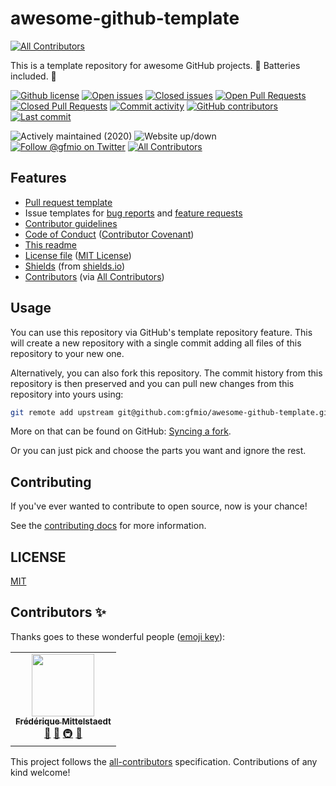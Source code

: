# awesome-github-template
<!-- ALL-CONTRIBUTORS-BADGE:START - Do not remove or modify this section -->
[![All Contributors](https://img.shields.io/badge/all_contributors-1-orange.svg?style=flat-square)](#contributors-)
<!-- ALL-CONTRIBUTORS-BADGE:END -->

[//]: # "The README of a GitHub project is the central entrypoint where people"
[//]: # "land when they visit your project. You should provide useful"
[//]: # "information like features, install and usage instructions and invite"
[//]: # "others to contribute to your project."

This is a template repository for awesome GitHub projects. 🦄 Batteries
included. 🚀

[//]: # "These are shields which can display useful stats about your project"
[//]: # "and package. Check out shields.io for more info and all available"
[//]: # "shields."

[![Github license](https://img.shields.io/github/license/gfmio/awesome-github-template.svg "Github license")](https://github.com/gfmio/awesome-github-template/blob/master/LICENSE)
[![Open issues](https://img.shields.io/github/issues/gfmio/awesome-github-template.svg "Open issues")](https://github.com/gfmio/awesome-github-template/issues)
[![Closed issues](https://img.shields.io/github/issues-closed/gfmio/awesome-github-template.svg "Closed issues")](https://github.com/gfmio/awesome-github-template/issues?utf8=✓&q=is%3Aissue+is%3Aclosed)
[![Open Pull Requests](https://img.shields.io/github/issues-pr/gfmio/awesome-github-template.svg "Open Pull Requests")](https://github.com/gfmio/awesome-github-template/pulls)
[![Closed Pull Requests](https://img.shields.io/github/issues-pr-closed/gfmio/awesome-github-template.svg "Closed Pull Requests")](https://github.com/gfmio/awesome-github-template/pulls?utf8=✓&q=is%3Apr+is%3Aclosed)
[![Commit activity](https://img.shields.io/github/commit-activity/m/gfmio/awesome-github-template.svg "Commit activity")](https://github.com/gfmio/awesome-github-template/graphs/commit-activity)
[![GitHub contributors](https://img.shields.io/github/contributors/gfmio/awesome-github-template.svg "Github contributors")](https://github.com/gfmio/awesome-github-template/graphs/contributors)
[![Last commit](https://img.shields.io/github/last-commit/gfmio/awesome-github-template.svg "Last commit")](https://github.com/gfmio/awesome-github-template/commits/master)

![Actively maintained (2020)](https://img.shields.io/maintenance/yes/2020.svg "Actively maintained (2020)")
![Website up/down](https://img.shields.io/website-up-down-green-red/https/github.com/gfmio/awesome-github-template.svg "Website up/down")
[![Follow @gfmio on Twitter](https://img.shields.io/twitter/follow/gfmio.svg?label=follow+@gfmio "Follow @gfmio on Twitter")](https://twitter.com/gfmio)
[![All Contributors](https://img.shields.io/badge/all_contributors-orange.svg "All Contributors")](README.md#contributors)

## Features

- [Pull request template](.github/pull_request_template.md)
- Issue templates for [bug reports](.github/ISSUE_TEMPLATE/bug_report.md) and
  [feature requests](.github/ISSUE_TEMPLATE/feature_request.md)
- [Contributor guidelines](CONTRIBUTING.md)
- [Code of Conduct](CODE_OF_CONDUCT.md)
  ([Contributor Covenant](https://www.contributor-covenant.org/))
- [This readme](README.md)
- [License file](LICENSE) ([MIT License](https://opensource.org/licenses/MIT))
- [Shields](README.md#Shields) (from [shields.io](https://shields.io))
- [Contributors](README.md#contributors)
  (via [All Contributors](https://allcontributors.org/))

## Usage

You can use this repository via GitHub's template repository feature. This will
create a new repository with a single commit adding all files of this repository
to your new one.

Alternatively, you can also fork this repository. The commit history from this
repository is then preserved and you can pull new changes from this repository
into yours using:

```sh
git remote add upstream git@github.com:gfmio/awesome-github-template.git
```

More on that can be found on GitHub:
[Syncing a fork](https://help.github.com/articles/syncing-a-fork/).

Or you can just pick and choose the parts you want and ignore the rest.

## Contributing

If you've ever wanted to contribute to open source, now is your chance!

See the [contributing docs](CONTRIBUTING.md) for more information.

## LICENSE

[MIT](LICENSE)

## Contributors ✨

Thanks goes to these wonderful people ([emoji key](https://allcontributors.org/docs/en/emoji-key)):

<!-- ALL-CONTRIBUTORS-LIST:START - Do not remove or modify this section -->
<!-- prettier-ignore-start -->
<!-- markdownlint-disable -->
<table>
  <tr>
    <td align="center"><a href="https://www.gfm.io"><img src="https://avatars1.githubusercontent.com/u/2878342?v=4" width="100px;" alt=""/><br /><sub><b>Frédérique Mittelstaedt</b></sub></a><br /><a href="https://github.com/gfmio/awesome-github-template/commits?author=gfmio" title="Documentation">📖</a> <a href="#ideas-gfmio" title="Ideas, Planning, & Feedback">🤔</a> <a href="#infra-gfmio" title="Infrastructure (Hosting, Build-Tools, etc)">🚇</a> <a href="#maintenance-gfmio" title="Maintenance">🚧</a></td>
  </tr>
</table>

<!-- markdownlint-enable -->
<!-- prettier-ignore-end -->
<!-- ALL-CONTRIBUTORS-LIST:END -->

This project follows the [all-contributors](https://github.com/all-contributors/all-contributors) specification. Contributions of any kind welcome!